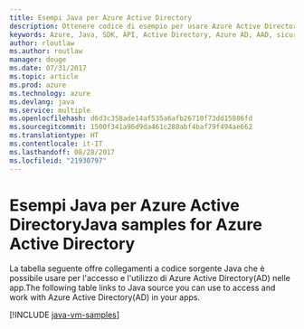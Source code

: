 ```yaml
---
title: Esempi Java per Azure Active Directory
description: Ottenere codice di esempio per usare Azure Active Directory dalle app Java.
keywords: Azure, Java, SDK, API, Active Directory, Azure AD, AAD, sicurezza, accesso, autenticazione, SSO, SAML
author: rloutlaw
ms.author: routlaw
manager: douge
ms.date: 07/31/2017
ms.topic: article
ms.prod: azure
ms.technology: azure
ms.devlang: java
ms.service: multiple
ms.openlocfilehash: d6d3c358ade14af535a6afb26710f73dd15886fd
ms.sourcegitcommit: 1500f341a96d9da461c288abf4baf79f494ae662
ms.translationtype: HT
ms.contentlocale: it-IT
ms.lasthandoff: 08/28/2017
ms.locfileid: "21930797"
---
```

# <a name="java-samples-for-azure-active-directory"></a><span data-ttu-id="cc17b-104">Esempi Java per Azure Active Directory</span><span class="sxs-lookup"><span data-stu-id="cc17b-104">Java samples for Azure Active Directory</span></span>

<span data-ttu-id="cc17b-105">La tabella seguente offre collegamenti a codice sorgente Java che è possibile usare per l'accesso e l'utilizzo di Azure Active Directory(AD) nelle app.</span><span class="sxs-lookup"><span data-stu-id="cc17b-105">The following table links to Java source you can use to access and work with Azure Active Directory(AD) in your apps.</span></span>

[!INCLUDE [java-vm-samples](includes/java-aad-samples.md)]